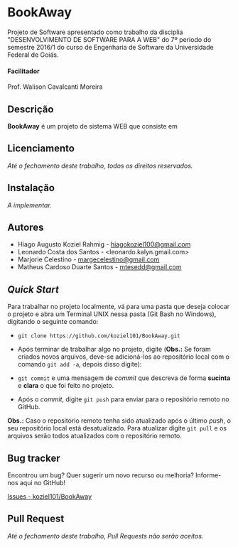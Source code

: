 # BookAway

Projeto de Software apresentado como trabalho da disciplia "DESENVOLVIMENTO DE SOFTWARE PARA A WEB" do 7º período do semestre 2016/1 do curso de Engenharia de Software da Universidade Federal de Goiás.

#### Facilitador
Prof. Walison Cavalcanti Moreira

Descrição
---------
**BookAway** é um projeto de sistema WEB que consiste em 

Licenciamento
-------------
*Até o fechamento deste trabalho, todos os direitos reservados.*

Instalação
----------
*A implementar.*

Autores
-------
 * Hiago Augusto Koziel Rahmig - <hiagokoziel100@gmail.com>
 * Leonardo Costa dos Santos - <leonardo.kalyn.gmail.com>
 * Marjorie Celestino - <margecelestino@gmail.com>
 * Matheus Cardoso Duarte Santos - <mtesedd@gmail.com>

*Quick Start*
-------------
Para trabalhar no projeto localmente, vá para uma pasta que deseja colocar o projeto e abra um Terminal UNIX nessa pasta (Git Bash no Windows), digitando o seguinte comando:

* `git clone https://github.com/koziel101/BookAway.git`

* Após terminar de trabalhar algo no projeto, digite (**Obs.:** Se foram criados novos arquivos, deve-se adicioná-los ao repositório local com o comando `git add -a`, depois disso digite):

* `git commit` e uma mensagem de *commit* que descreva de forma **sucinta** e **clara** o que foi feito no projeto.

* Após o *commit*, digite `git push` para enviar para o repositório remoto no GitHub.

**Obs.:** Caso o repositório remoto tenha sido atualizado após o último *push*, o seu repositório local está desatualizado. Para atualizar digite `git pull` e os arquivos serão todos atualizados com o repositório remoto.


Bug tracker
-----------
Encontrou um bug? Quer sugerir um novo recurso ou melhoria? Informe-nos aqui no GitHub!

[Issues - koziel101/BookAway](https://github.com/koziel101/BookAway/issues)

Pull Request
------------
*Até o fechamento deste trabalho, Pull Requests não serão aceitos.*
